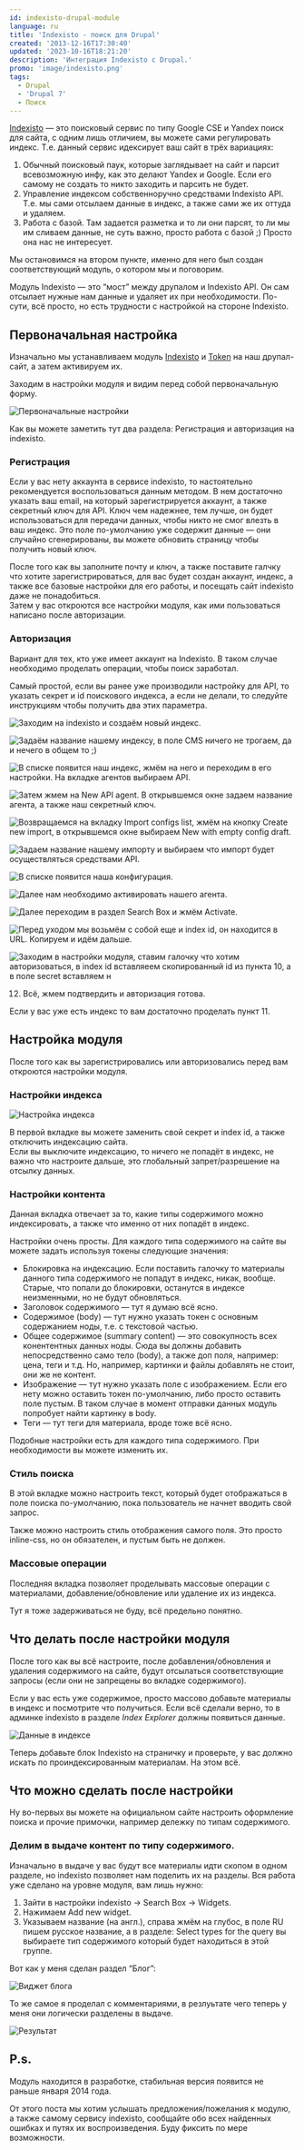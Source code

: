 ```yaml
---
id: indexisto-drupal-module
language: ru
title: 'Indexisto - поиск для Drupal'
created: '2013-12-16T17:30:40'
updated: '2023-10-16T18:21:20'
description: 'Интеграция Indexisto с Drupal.'
promo: 'image/indexisto.png'
tags:
  - Drupal
  - 'Drupal 7'
  - Поиск
---
```


[Indexisto](http://indexisto.com/) — это поисковый сервис по типу Google CSE и
Yandex поиск для сайта, с одним лишь отличием, вы можете сами регулировать
индекс. Т.е. данный сервис идексирует ваш сайт в трёх вариациях:

1. Обычный поисковый паук, которые заглядывает на сайт и парсит всевозможную
   инфу, как это делают Yandex и Google. Если его самому не создать то никто
   заходить и парсить не будет.
2. Управление индексом собственноручно средствами Indexisto API. Т.е. мы сами
   отсылаем данные в индекс, а также сами же их оттуда и удаляем.
3. Работа с базой. Там задается разметка и то ли они парсят, то ли мы им сливаем
   данные, не суть важно, просто работа с базой ;) Просто она нас не интересует.

Мы остановимся на втором пункте, именно для него был создан соответствующий
модуль, о котором мы и поговорим.

Модуль Indexisto — это “мост” между друпалом и Indexisto API. Он сам отсылает
нужные нам данные и удаляет их при необходимости. По-сути, всё просто, но есть
трудности с настройкой на стороне Indexisto.

## Первоначальная настройка

Изначально мы устанавливаем
модуль [Indexisto](https://drupal.org/project/indexisto_search)
и [Token](https://drupal.org/project/token) на наш друпал-сайт, а затем
активируем их.

Заходим в настройки модуля и видим перед собой первоначальную форму.

![Первоначальные настройки](image/1.png)

Как вы можете заметить тут два раздела: Регистрация и авторизация на indexisto.

### Регистрация

Если у вас нету аккаунта в сервисе indexisto, то настоятельно рекомендуется
воспользоваться данным методом. В нем достаточно указать ваш email, на который
зарегистрируется аккаунт, а также секретный ключ для API. Ключ чем надежнее, тем
лучше, он будет использоваться для передачи данных, чтобы никто не смог влезть в
ваш индекс. Это поле по-умолчанию уже содержит данные — они случайно
сгенерированы, вы можете обновить страницу чтобы получить новый ключ.

После того как вы заполните почту и ключ, а также поставите галчку что хотите
зарегистрироваться, для вас будет создан аккаунт, индекс, а также все базовые
настройки для его работы, и посещать сайт indexisto даже не понадобиться.  
Затем у вас откроются все настройки модуля, как ими пользоваться написано после
авторизации.

### Авторизация

Вариант для тех, кто уже имеет аккаунт на Indexisto. В таком случае необходимо
проделать операции, чтобы поиск заработал.

Самый простой, если вы ранее уже производили настройку для API, то указать
секрет и id поискового индекса, а если не делали, то следуйте инструкциям чтобы
получить два этих параметра.

![Заходим на indexisto и создаём новый индекс.  ](image/2.png)

![Задаём название нашему индексу, в поле CMS ничего не трогаем, да и нечего в общем то ;) ](image/3.png)

![В списке появится наш индекс, жмём на него и переходим в его настройки. На вкладке агентов выбираем API. ](image/4.png)

![Затем жмем на *New API
agent*. В открывшемся окне задаем название агента, а также наш секретный ключ.](image/5.png)

![Возвращаемся на вкладку *Import configs list*, жмём на кнопку *Create new
import*, в открывшемся окне выбираем *New with empty config
draft*.  ](image/6.png)

![Задаем название нашему импорту и выбираем что импорт будет осуществляться средствами API.](image/7.png)

![ В списке появится наша конфигурация.](image/8.png)

![Далее нам необходимо активировать нашего агента.](image/9.png)

![Далее переходим в раздел *Search Box* и жмём
*Activate*.  ](image/10.png)

![Перед уходом мы возьмём с собой еще и index id, он находится в URL. Копируем и идём дальше.  ](image/11.png)

![Заходим в настройки модуля, ставим галочку что хотим авторизоваться, в index id вставляеем скопированный id из пункта 10, а в поле secret вставляем н](image/12.png)

12. Всё, жмем подтвердить и авторизация готова.

Если у вас уже есть индекс то вам достаточно проделать пункт 11.

## Настройка модуля

После того как вы зарегистрировались или авторизовались перед вам откроются
настройки модуля.

### Настройки индекса

![Настройка индекса](image/13.png)

В первой вкладке вы можете заменить свой секрет и index id, а также отключить
индексацию сайта.  
Если вы выключите индексацию, то ничего не попадёт в индекс, не важно что
настроите дальше, это глобальный запрет/разрешение на отсылку данных.

### Настройки контента

Данная вкладка отвечает за то, какие типы содержимого можно индексировать, а
также что именно от них попадёт в индекс.

Настройки очень просты. Для каждого типа содержимого на сайте вы можете задать
используя токены следующие значения:

- Блокировка на индексацию. Если поставить галочку то материалы данного типа
  содержимого не попадут в индекс, никак, вообще. Старые, что попали до
  блокировки, останутся в индексе неизменными, но не будут обновляться.
- Заголовок содержимого — тут я думаю всё ясно.
- Содержимое (body) — тут нужно указать токен с основным содержанием ноды, т.е.
  с текстовой частью.
- Общее содержимое (summary content) — это совокупность всех конентентных данных
  ноды. Сюда вы должны добавить непосредственно само тело (body), а также доп
  поля, например: цена, теги и т.д. Но, например, картинки и файлы добавлять не
  стоит, они же не контент.
- Изображение — тут нужно указать поле с изображением. Если его нету можно
  оставить токен по-умолчанию, либо просто оставить поле пустым. В таком случае
  в момент отправки данных модуль попробует найти картинку в body.
- Теги — тут теги для материала, вроде тоже всё ясно.

Подобные настройки есть для каждого типа содержимого. При необходимости вы
можете изменить их.

### Стиль поиска

В этой вкладке можно настроить текст, который будет отображаться в поле поиска
по-умолчанию, пока пользователь не начнет вводить свой запрос.

Также можно настроить стиль отображения самого поля. Это просто inline-css, но
он обязателен, и пустым быть не должен.

### Массовые операции

Последняя вкладка позволяет проделывать массовые операции с материалами,
добавление/обновление или удаление их из индекса.

Тут я тоже задерживаться не буду, всё предельно понятно.

## Что делать после настройки модуля

После того как вы всё настроите, после добавления/обновления и удаления
содержимого на сайте, будут отсылаться соответствующие запросы (если они не
запрещены во вкладке содержимого).

Если у вас есть уже содержимое, просто массово добавьте материалы в индекс и
посмотрите что получиться. Если всё сделали верно, то в админке indexisto в
разделе *Index Explorer* должны появиться данные.

![Данные в индексе](image/14.png)

Теперь добавьте блок Indexisto на страничку и проверьте, у вас должно искать по
проиндексированным материалам. На этом всё.

## Что можно сделать после настройки

Ну во-первых вы можете на официальном сайте настроить оформление поиска и прочие
примочки, например дележку по типам содержимого.

### Делим в выдаче контент по типу содержимого.

Изначально в выдаче у вас будут все материалы идти скопом в одном разделе, но
indexisto позволяет нам поделить их на разделы. Вся работа уже сделано на уровне
модуля, вам лишь нужно:

1. Зайти в настройки indexisto -> Search Box -> Widgets.
2. Нажимаем Add new widget.
3. Указываем название (на англ.), справа жмём на глубос, в поле RU пишем русское
   название, а в разделе: Select types for the query вы выбираете тип
   содержимого который будет находиться в этой группе.

Вот как у меня сделан раздел “Блог”:

![Виджет блога](image/15.png)

То же самое я проделал с комментариями, в резлуьтате чего теперь у меня они
логически разделены в выдаче.

![Результат](image/16.png)

## P.s.

Модуль находится в разработке, стабильная версия появится не раньше января 2014
года.

От этого поста мы хотим услышать предложения/пожелания к модулю, а также самому
сервису indexisto, сообщайте обо всех найденных ошибках и путях их
воспроизведения. Буду фиксить по мере возможности.
